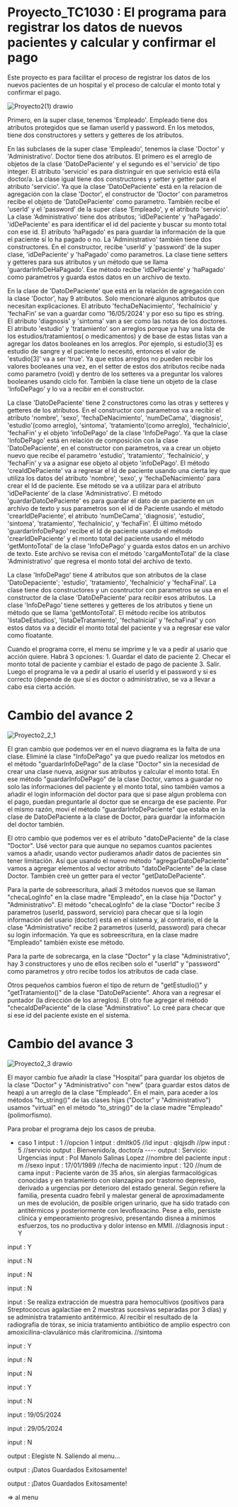 # Proyecto_TC1030 : El programa para registrar los datos de nuevos pacientes y calcular y confirmar el pago

Este proyecto es para facilitar el proceso de registrar los datos de los nuevos pacientes de un hospital y el proceso de calcular el monto total y confirmar el pago.

![Proyecto2(1) drawio](https://github.com/DongjuMun/Proyecto_TC1030/assets/150094637/ce640048-cbd2-437e-856f-b040eef80cbe)


Primero, en la super clase, tenemos 'Empleado'. Empleado tiene dos atributos protegidos que se llaman userId y password. En los metodos, tiene dos constructores y setters y getteres de los atributos. 

En las subclases de la super clase 'Empleado', tenemos la clase 'Doctor' y 'Administrativo'. Doctor tiene dos atributos. El primero es el arreglo de objetos de la clase 'DatoDePaciente' y el segundo es el 'servicio' de tipo integer. El atributo 'servicio' es para distringuir en que serivicio está el/la doctor/a. La clase igual tiene dos constructores y setter y getter para el atributo 'servicio'. Ya que la clase 'DatoDePaciente' está en la relacion de agregación con la clase 'Doctor', el constructor de 'Doctor' con parametros recibe el objeto de 'DatoDePaciente' como parametro. También recibe el 'userId' y el 'password' de la super clase 'Empleado', y el atributo 'servicio'. La clase 'Administrativo' tiene dos atributos; 'idDePaciente' y 'haPagado'. 'idDePaciente' es para identificar el id del paciente y buscar su monto total con ese id. El atributo 'haPagado' es para guardar la información de la que el paciente sí lo ha pagado o no. La 'Administrativo' también tiene dos constructores. En el constructor, recibe 'userId' y 'password' de la super clase, 'idDePaciente' y 'haPagado' como parametros. La clase tiene setters y getteres para sus atributos y un método que se llama 'guardarInfoDeHaPagado'. Ese método recibe 'idDePaciente' y 'haPagado' como parametros y guarda estos datos en un archivo de texto. 

En la clase de 'DatoDePaciente' que está en la relación de agregación con la clase 'Doctor', hay 9 atributos. Solo mencionaré algunos atributos que necesitan explicaciones. El atributo 'fechaDeNacimiento', 'fechaInicio' y 'fechaFin' se van a guardar como '16/05/2024' y por eso su tipo es string. El atributo 'diagnosis' y 'sintoma' van a ser como las notas de los doctores. El atributo 'estudio' y 'tratamiento' son arreglos porque ya hay una lista de los estudios/tratamientos( o medicamentos) y de base de estas listas van a agregar los datos booleanes en los arreglos. Por ejemplo, si estudio[3] es estudio de sangre y el paciente lo necesitó, entonces el valor de 'estudio[3]' va a ser 'true'. Ya que estos arreglos no pueden recibir los valores booleanes una vez, en el setter de estos dos atributos recibe nada como parametro (void) y dentro de los setteres va a preguntar los valores booleanes usando ciclo for. También la clase tiene un objeto de la clase 'InfoDePago' y lo va a recibir en el constructor. 

La clase 'DatoDePaciente' tiene 2 constructores como las otras y setteres y getteres de los atributos. En el constructor con parametros va a recibir el atributo 'nombre', 'sexo', 'fechaDeNacimiento', 'numDeCama', 'diagnosis', 'estudio'(como arreglo), 'sintoma', 'tratamiento'(como arreglo), 'fechaInicio', 'fechaFin' y el objeto 'infoDePago' de la clase 'InfoDePago'. Ya que la clase 'InfoDePago' está en relación de composición con la clase 'DatoDePaciente', en el constructor con parametros, va a crear un objeto nuevo que recibe el parametro 'estudio', 'tratamiento', 'fechaInicio', y 'fechaFin' y va a asignar ese objeto al objeto 'infoDePago'. El método 'creaIdDePaciente' va a regresar el Id de paciente usando una cierta ley que utiliza los datos del atributo 'nombre', 'sexo', y 'fechaDeNacimiento' para crear el Id de paciente. Ese método se va a utilizar para el atributo 'idDePaciente' de la clase 'Administrativo'. El método 'guardarDatoDePaciente' es para guardar el dato de un paciente en un archivo de texto y sus parametros son el id de Paciente usando el método 'crearIdDePaciente', el atributo 'numDeCama', 'diagnosis', 'estudio', 'sintoma', 'tratamiento', 'fechaInicio', y 'fechaFin'. El último método 'guardarInfoDePago' recibe el Id de paciente usando el método 'crearIdDePaciente' y el monto total del paciente usando el método 'getMontoTotal' de la clase 'InfoDePago' y guarda estos datos en un archivo de texto. Este archivo se revisa con el método 'cargaMontoTotal' de la clase 'Administrativo' que regresa el monto total del archivo de texto. 

La clase 'InfoDePago' tiene 4 atributos que son atributos de la clase 'DatoDepaciente'; 'estudio', 'tratamiento', 'fechaInicio' y 'fechaFinal'. La clase tiene dos constructores y un cosntructor con parametros se usa en el constructor de la clase 'DatoDePaciente' para recibir esos atributos. La clase 'InfoDePago' tiene setteres y getteres de los atributos y tiene un método que se llama 'getMontoTotal'. El método recibe los atributos 'listaDeEstudios', 'listaDeTratamiento', 'fechaInicial' y 'fechaFinal' y con estos datos va a decidir el monto total del paciente y va a regresar ese valor como floatante.

Cuando el programa corre, el menu se imprime y le va a pedir al usario que acción quiere. Habrá 3 opciones: 1. Guardar el dato de paciente 2. Checar el monto total de paciente y cambiar el estado de pago de paciente 3. Salir. Luego el programa le va a pedir al usario el userId y el password y si es correcto (depende de que sí es doctor o administrativo, se va a llevar a cabo esa cierta acción. 

# Cambio del avance 2

![Proyecto2_2_1](https://github.com/DongjuMun/Proyecto_TC1030/assets/150094637/1b1841c7-1a2a-4c6c-8b24-66b2af693927)

El gran cambio que podemos ver en el nuevo diagrama es la falta de una clase. Eliminé la clase "InfoDePago" ya que puedo realizar los metodos en el método "guardarInfoDePago" de la clase "Doctor" sin la necesidad de crear una clase nueva, asignar sus atributos y calcular el monto total. En ese método "guardarInfoDePago" de la clase Doctor, vamos a guardar no solo las informaciones del paciente y el monto total, sino también vamos a añadir el login información del doctor para que si pase algun problema con el pago, puedan preguntarle al doctor que se encarga de ese paciente. Por el mismo razón, moví el método "guardarInfoDePaciente" que estaba en la clase de DatoDePaciente a la clase de Doctor, para guardar la información del doctor también. 

El otro cambio que podemos ver es el atributo "datoDePaciente" de la clase "Doctor". Usé vector para que aunque no sepamos cuantos pacientes vamos a añadir, usando vector pudieramos añadir datos de pacientes sin tener limitación. Así que usando el nuevo método "agregarDatoDePaciente" vamos a agregar elementos al vector atributo "datoDePaciente" de la clase Doctor. También creé un getter para el vector "getDatoDePaciente".

Para la parte de sobreescritura, añadí 3 métodos nuevos que se llaman "checaLogInfo" en la clase madre "Empleado", en la clase hija "Doctor" y "Administrativo". El método "checaLogInfo" de la clase "Doctor" recibe 3 parametros (userId, password, servicio) para checar que si la login información del usario (doctor) está en el sistema y, al contrario, el de la clase "Administrativo" recibe 2 parametros (userId, password) para checar su login información. Ya que es sobreescritura, en la clase madre "Empleado" también existe ese método. 

Para la parte de sobrecarga, en la clase "Doctor" y la clase "Administrativo", hay 3 constructores y uno de ellos reciben solo el "userId" y "password" como parametros y otro recibe todos los atributos de cada clase.

Otros pequeños cambios fueron el tipo de return de "getEstudio()" y "getTratamiento()" de la clase "DatoDePaciente". Ahora van a regresar el puntador (la dirección de los arreglos). El otro fue agregar el método "checaIdDePaciente" de la clase "Adminstrativo". Lo creé para checar que si ese id del paciente existe en el sistema.
# Cambio del avance 3

![Proyecto2_3 drawio](https://github.com/DongjuMun/Proyecto_TC1030/assets/150094637/4bbe8922-938b-41e5-8ff1-54ae4225f74c)

El mayor cambio fue añadir la clase "Hospital" para guardar los objetos de la clase "Doctor" y "Administrativo" con "new" (para guardar estos datos de heap) a un arreglo de la clase "Empleado". En el main, para aceder a los métodos "to_string()" de las clases hijas ("Doctor" y "Administrativo") usamos "virtual" en el método "to_string()" de la clase madre "Empleado" (polimorfismo). 

Para probar el programa dejo los casos de preuba.

- caso 1
intput : 1 //opcion 1
intput : dmltk05 //id
input : qlqjsdh //pw
input : 5 //servicio
output : Bienvenido/a, doctor/a ----
output : Servicio: Urgencias
input : Pol Manolo Salinas Lopez //nombre del paciente
input : m //sexo
input : 17/01/1989 //fecha de nacimiento
input : 120 //num de cama
input : Paciente varón de 35 años, sin alergias farmacológicas conocidas y en tratamiento con olanzapina
por trastorno depresivo, derivado a urgencias por
deterioro del estado general. Según refiere la familia, presenta cuadro febril y malestar general de
aproximadamente un mes de evolución, de posible
origen urinario, que ha sido tratado con antitérmicos y posteriormente con levofloxacino. Pese a
ello, persiste clínica y empeoramiento progresivo,
presentando disnea a mínimos esfuerzos, tos no
productiva y dolor intenso en MMII. //diagnosis
input : Y

input : Y

input : N

input : N

input : N

input : Se realiza extracción de muestra para hemocultivos (positivos para Streptococcus agalactiae en 2
muestras sucesivas separadas por 3 días) y se
administra tratamiento antitérmico. Al recibir el resultado de la radiografía de tórax, se inicia tratamiento antibiótico de amplio espectro con amoxicilina-clavulánico más claritromicina. //sintoma

input : Y

input : N

input : N

input : Y

input : N

input : 19/05/2024

input : 29/05/2024

input : N

output : Elegiste N. Saliendo al menu...

output : ¡Datos Guardados Exitosamente!

output : ¡Datos Guardados Exitosamente!

=> al menu
 
